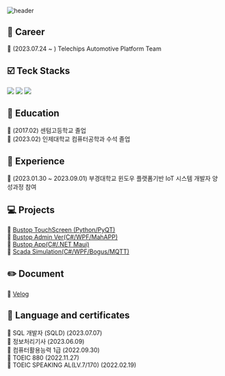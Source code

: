 
![header](https://capsule-render.vercel.app/api?type=Cylinder&color=0:242424FF,100:B3B3B3FF&height=150&section=header&text=OYB's%20%20GITHUB&fontSize=50&animation=fadeIn)

<div>

## 💼 Career
<div>
🔘 (2023.07.24 ~ ) Telechips Automotive Platform Team
</div>
  
## :ballot_box_with_check: Teck Stacks
<div>
	<img src="https://img.shields.io/badge/python-071D49?style=for-the-badge&logo=python&logoColor=white">
	<img src="https://img.shields.io/badge/.net-071D49?style=for-the-badge&logo=.net&logoColor=white">
	<img src="https://img.shields.io/badge/mysql-071D49?style=for-the-badge&logo=mysql&logoColor=white">
	
</div>
 
## :school: Education
:pushpin: (2017.02) 센텀고등학교 졸업<br>
:pushpin: (2023.02) 인제대학교 컴퓨터공학과 수석 졸업<br>

## :notebook_with_decorative_cover: Experience
:pushpin: (2023.01.30 ~ 2023.09.01) 부경대학교 윈도우 플랫폼기반 IoT 시스템 개발자 양성과정 참여<br>

## :computer: Projects
 :link: [Bustop TouchScreen (Python/PyQT)](https://github.com/PKNU-IOT3/bustop_PyQT)<br>
 :link: [Bustop Admin Ver(C#/WPF/MahAPP)](https://github.com/PKNU-IOT3/bustop_adminpage)<br>
 :link:	[Bustop App(C#/.NET Maui)](https://github.com/PKNU-IOT3/bustop_app)<br>
 :link:	[Scada Simulation(C#/WPF/Bogus/MQTT)](https://github.com/OHYUNBEOM/MiniProjects/tree/main/part2)<br>

## :pencil2: Document
 :link: [Velog](https://velog.io/@dbsqja353)<br>

## :memo: Language and certificates
:pushpin: SQL 개발자 (SQLD) (2023.07.07)<br>
:pushpin: 정보처리기사 (2023.06.09)<br>
:pushpin: 컴퓨터활용능력 1급 (2022.09.30)<br>
:pushpin: TOEIC 880 (2022.11.27)<br>
:pushpin: TOEIC SPEAKING AL(LV.7/170) (2022.02.19)<br>

</div>
